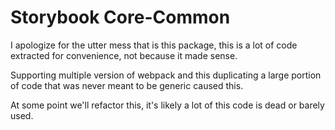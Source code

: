 # Storybook Core-Common

I apologize for the utter mess that is this package, this is a lot of code extracted for convenience, not because it made sense.

Supporting multiple version of webpack and this duplicating a large portion of code that was never meant to be generic caused this.

At some point we'll refactor this, it's likely a lot of this code is dead or barely used.